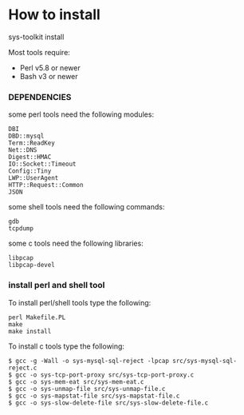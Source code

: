 How to install
==============

sys-toolkit install

Most tools require:

   * Perl v5.8 or newer
   * Bash v3 or newer

### DEPENDENCIES

some perl tools need the following modules:

```
DBI
DBD::mysql
Term::ReadKey
Net::DNS
Digest::HMAC
IO::Socket::Timeout
Config::Tiny
LWP::UserAgent
HTTP::Request::Common
JSON
```

some shell tools need the following commands:

```
gdb
tcpdump
```

some c tools need the following libraries:

```
libpcap
libpcap-devel
```

### install perl and shell tool

To install perl/shell tools type the following:

```
perl Makefile.PL
make
make install
```

To install c tools type the following:

```
$ gcc -g -Wall -o sys-mysql-sql-reject -lpcap src/sys-mysql-sql-reject.c
$ gcc -o sys-tcp-port-proxy src/sys-tcp-port-proxy.c
$ gcc -o sys-mem-eat src/sys-mem-eat.c
$ gcc -o sys-unmap-file src/sys-unmap-file.c
$ gcc -o sys-mapstat-file src/sys-mapstat-file.c
$ gcc -o sys-slow-delete-file src/sys-slow-delete-file.c
```
